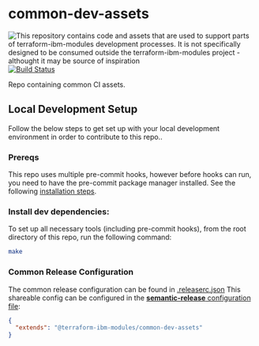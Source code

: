 # common-dev-assets
![This repository contains code and assets that are used to support parts of terraform-ibm-modules development processes. It is not specifically designed to be consumed outside the terraform-ibm-modules project - althought it may be source of inspiration](https://img.shields.io/badge/-Internal%20to%20terraform%20ibm%20modules%20Project-lightgrey "This repository contains code and assets that are used to support parts of terraform-ibm-modules development processes. It is not specifically designed to be consumed outside the terraform-ibm-modules project - althought it may be source of inspiration")  
[![Build Status](https://github.com/terraform-ibm-modules/common-dev-assets/actions/workflows/main.yml/badge.svg)](https://github.com/terraform-ibm-modules/common-dev-assets/actions/workflows/main.yml)

Repo containing common CI assets.

## Local Development Setup
Follow the below steps to get set up with your local development environment in order to contribute to this repo..

### Prereqs
This repo uses multiple pre-commit hooks, however before hooks can run, you need to have the pre-commit package manager
installed. See the following [installation steps](https://pre-commit.com/#install).

### Install dev dependencies:
To set up all necessary tools (including pre-commit hooks), from the root directory of this repo, run the following
command:
```bash
make
```

### Common Release Configuration
The common release configuration can be found in [.releaserc.json](.releaserc.json)
This shareable config can be configured in the [**semantic-release** configuration file](https://github.com/semantic-release/semantic-release/blob/master/docs/usage/configuration.md#configuration):

```json
{
  "extends": "@terraform-ibm-modules/common-dev-assets"
}
```
